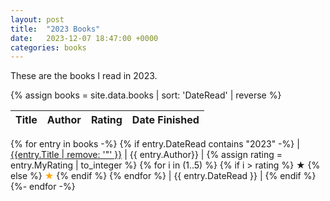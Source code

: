 ```yaml
---
layout: post
title:  "2023 Books"
date:   2023-12-07 18:47:00 +0000
categories: books
---
```


These are the books I read in 2023. 

{% assign books = site.data.books | sort: 'DateRead' | reverse %}

| Title | Author | Rating | Date Finished |
| -------------- | :--------- | ----------: | :---------: |
{% for entry in books -%}
  {% if entry.DateRead contains "2023" -%}
  | [{{entry.Title | remove: '"' }}](https://goodreads.com/book/show/{{entry.BookId}}) | {{ entry.Author}} | {% assign rating = entry.MyRating | to_integer %} {% for i in (1..5) %} {% if i > rating %} ★ {% else %} <font color="orange">★</font> {% endif %} {% endfor %} | {{ entry.DateRead }} |
  {% endif %}
{%- endfor -%}




